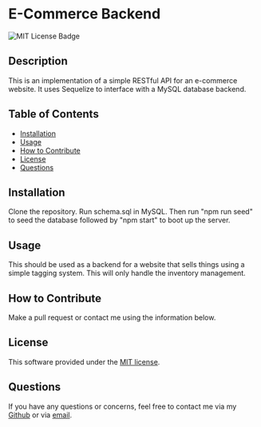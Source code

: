 # E-Commerce Backend

  ![MIT License Badge](https://img.shields.io/badge/License-MIT-blue)

  ## Description

  This is an implementation of a simple RESTful API for an e-commerce website.  It uses Sequelize to interface with a MySQL database backend.

  ## Table of Contents

  - [Installation](#installation)
  - [Usage](#usage)
  - [How to Contribute](#how-to-contribute)
  - [License](#license)
  - [Questions](#questions)

  ## Installation

  Clone the repository.  Run schema.sql in MySQL.  Then run "npm run seed" to seed the database followed by "npm start" to boot up the server.

  ## Usage

  This should be used as a backend for a website that sells things using a simple tagging system.  This will only handle the inventory management.

  ## How to Contribute

  Make a pull request or contact me using the information below.

  ## License

  This software provided under the [MIT license](LICENSE.txt).
  

  ## Questions

  If you have any questions or concerns, feel free to contact me via my [Github](https://github.com/zk229) or via [email](mailto:zkirsche229@gmail.com).
